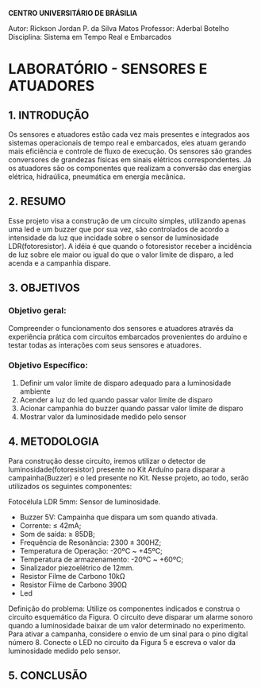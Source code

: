 **CENTRO UNIVERSITÁRIO DE BRÁSILIA**

Autor: Rickson Jordan P. da Silva Matos 
Professor: Aderbal Botelho
Disciplina: Sistema em Tempo Real e Embarcados


# LABORATÓRIO - SENSORES E ATUADORES

## 1. INTRODUÇÃO
Os sensores e atuadores estão cada vez mais presentes e integrados aos sistemas operacionais de tempo real e embarcados, eles atuam gerando mais eficiência e controle de fluxo de execução. Os sensores são grandes conversores de grandezas físicas em sinais elétricos correspondentes.  Já os atuadores são os componentes que realizam a conversão das energias elétrica, hidraúlica, pneumática em energia mecânica. 

## 2. RESUMO
Esse projeto visa a construção de um circuito simples, utilizando apenas uma led e um buzzer que por sua vez, são controlados de acordo a intensidade da luz que incidade sobre o sensor de luminosidade LDR(fotoresistor). A idéia é que quando o fotoresistor receber a incidência de luz sobre ele maior ou igual do que o valor limite de disparo, a led acenda e a campanhia dispare.

## 3. OBJETIVOS
### Objetivo geral:
Compreender o funcionamento dos sensores e atuadores através da experiência prática com circuitos embarcados provenientes do arduíno e testar todas as interações com seus sensores e atuadores.

### Objetivo Específico:
1. Definir um valor limite de disparo adequado para a luminosidade ambiente
2. Acender a luz do led quando passar valor limite de disparo
3. Acionar campanhia do buzzer quando passar valor limite de disparo
4. Mostrar valor da luminosidade medido pelo sensor

## 4. METODOLOGIA

Para construção desse circuito, iremos utilizar o detector de luminosidade(fotoresistor) presente no Kit Arduíno para disparar a campainha(Buzzer) e o led presente no Kit. Nesse projeto, ao todo, serão utilizados os seguintes componentes:

Fotocélula LDR 5mm: Sensor de luminosidade.
- Buzzer 5V: Campainha que dispara um som quando ativada.
- Corrente: ≤ 42mA;
- Som de saída: ≥ 85DB;
- Frequência de Resonância: 2300 ± 300HZ;
- Temperatura de Operação: -20ºC ~ +45ºC;
- Temperatura de armazenamento: -20ºC ~ +60ºC;
- Sinalizador piezoelétrico de 12mm.
- Resistor Filme de Carbono 10kΩ
- Resistor Filme de Carbono 390Ω
- Led

Definição do problema:
Utilize os componentes indicados e construa o circuito esquemático da Figura. O
circuito deve disparar um alarme sonoro quando a luminosidade baixar de um valor determinado
no experimento. Para ativar a campanha, considere o envio de um sinal para o pino digital número
8. Conecte o LED no circuito da Figura 5 e escreva o valor da luminosidade medido pelo sensor.

## 5. CONCLUSÃO
